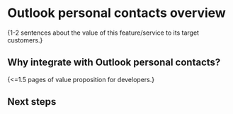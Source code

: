 # Outlook personal contacts overview

{1-2 sentences about the value of this feature/service to its target customers.} 

## Why integrate with Outlook personal contacts?

{<=1.5 pages of value proposition for developers.}

## Next steps